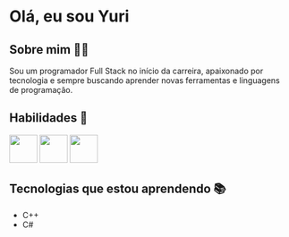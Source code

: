 # Olá, eu sou Yuri

## Sobre mim 🙋‍♂️
Sou um programador Full Stack no início da carreira, apaixonado por tecnologia e sempre buscando aprender novas ferramentas e linguagens de programação.

## Habilidades 🌟
<img width=50 height=50 src="https://cdn.jsdelivr.net/gh/devicons/devicon@latest/icons/html5/html5-original.svg" />   <img width=50 height=50 src="https://cdn.jsdelivr.net/gh/devicons/devicon@latest/icons/css3/css3-original.svg" />   <img width=50 height=50 src="https://cdn.jsdelivr.net/gh/devicons/devicon@latest/icons/javascript/javascript-original.svg" />

## Tecnologias que estou aprendendo 📚
- C++
- C#
